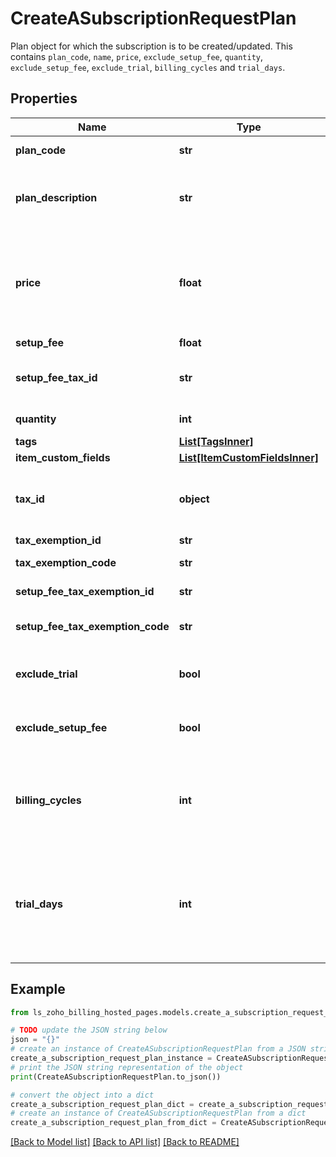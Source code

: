 # CreateASubscriptionRequestPlan

Plan object for which the subscription is to be created/updated. This contains <code>plan_code</code>, <code>name</code>, <code>price</code>, <code>exclude_setup_fee</code>, <code>quantity</code>, <code>exclude_setup_fee</code>, <code>exclude_trial</code>, <code>billing_cycles</code> and <code>trial_days</code>.

## Properties

Name | Type | Description | Notes
------------ | ------------- | ------------- | -------------
**plan_code** | **str** | Plan code of the plan that is to be subscribed to the customer. | 
**plan_description** | **str** | Description of the plan exclusive to this subscription. This will be displayed in place of the plan name in invoices generated for this subscription. | [optional] 
**price** | **float** | Price of a plan for a particular subscription. If a value is provided here, the plan’s price for this subscription will be changed to the given value. If no value is provided, the plan’s price would be the same as what it was when it was created. | [optional] 
**setup_fee** | **float** | Setup fee for the plan. | [optional] 
**setup_fee_tax_id** | **str** | Unique ID for tax of setup fee. &lt;code&gt;setup_fee_tax_id&lt;/code&gt; must be empty for applying tax Exemption. | [optional] 
**quantity** | **int** | Required quantity of the chosen plan. | [optional] 
**tags** | [**List[TagsInner]**](TagsInner.md) |  | [optional] 
**item_custom_fields** | [**List[ItemCustomFieldsInner]**](ItemCustomFieldsInner.md) | Custom fields for a item. | [optional] 
**tax_id** | **object** | Unique ID of Tax or Tax Group that must be associated with the plan. &lt;code&gt;tax_id&lt;/code&gt; must be empty for applying tax Exemption. | 
**tax_exemption_id** | **str** | Unique ID of the tax exemption. | [optional] 
**tax_exemption_code** | **str** | Unique code of the tax exemption. | [optional] 
**setup_fee_tax_exemption_id** | **str** | Unique Tax Exemption ID that must be applied to setup fee. | [optional] 
**setup_fee_tax_exemption_code** | **str** | Unique code of the tax exemption that must be applied to setup fee. | [optional] 
**exclude_trial** | **bool** | This is set to true if the respective plan&#39;s trial period needs to be excluded for this subscription. | [optional] 
**exclude_setup_fee** | **bool** | This is set to true if the respective plan&#39;s setup fee needs to be excluded for this subscription. | [optional] 
**billing_cycles** | **int** | &lt;code&gt;billing_cycles&lt;/code&gt; specified at the time of creation of the plan would be the default value. If this needs to be overridden for this particular subscription, a value can be provided here. | [optional] 
**trial_days** | **int** | Number of free trial days granted to a customer subscribed to this plan. Trial days for the subscription mentioned here will override the number of trial days provided at the time plan creation. This will be applicable even if exclude_trial&#x3D;true. | [optional] 

## Example

```python
from ls_zoho_billing_hosted_pages.models.create_a_subscription_request_plan import CreateASubscriptionRequestPlan

# TODO update the JSON string below
json = "{}"
# create an instance of CreateASubscriptionRequestPlan from a JSON string
create_a_subscription_request_plan_instance = CreateASubscriptionRequestPlan.from_json(json)
# print the JSON string representation of the object
print(CreateASubscriptionRequestPlan.to_json())

# convert the object into a dict
create_a_subscription_request_plan_dict = create_a_subscription_request_plan_instance.to_dict()
# create an instance of CreateASubscriptionRequestPlan from a dict
create_a_subscription_request_plan_from_dict = CreateASubscriptionRequestPlan.from_dict(create_a_subscription_request_plan_dict)
```
[[Back to Model list]](../README.md#documentation-for-models) [[Back to API list]](../README.md#documentation-for-api-endpoints) [[Back to README]](../README.md)


